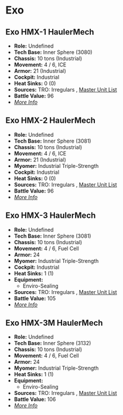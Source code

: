 # Exo 

## Exo HMX-1 HaulerMech 

- **Role:** Undefined 
- **Tech Base:** Inner Sphere (3080) 
- **Chassis:** 10 tons (Industrial) 
- **Movement:** 4 / 6, ICE 
- **Armor:** 21 (Industrial) 
- **Cockpit:** Industrial 
- **Heat Sinks:** 0 (0) 
- **Sources:** TRO: Irregulars , [Master Unit List](http://masterunitlist.info/Unit/Details/7840) 
- **Battle Value:** 96 
- [*More Info*](exo/exo_hmx-1_haulermech.md) 

## Exo HMX-2 HaulerMech 

- **Role:** Undefined 
- **Tech Base:** Inner Sphere (3081) 
- **Chassis:** 10 tons (Industrial) 
- **Movement:** 4 / 6, ICE 
- **Armor:** 21 (Industrial) 
- **Myomer:** Industrial Triple-Strength 
- **Cockpit:** Industrial 
- **Heat Sinks:** 0 (0) 
- **Sources:** TRO: Irregulars , [Master Unit List](http://masterunitlist.info/Unit/Details/7841) 
- **Battle Value:** 96 
- [*More Info*](exo/exo_hmx-2_haulermech.md) 

## Exo HMX-3 HaulerMech 

- **Role:** Undefined 
- **Tech Base:** Inner Sphere (3081) 
- **Chassis:** 10 tons (Industrial) 
- **Movement:** 4 / 6, Fuel Cell 
- **Armor:** 24 
- **Myomer:** Industrial Triple-Strength 
- **Cockpit:** Industrial 
- **Heat Sinks:** 1 (1) 
- **Equipment:** 
  - Enviro-Sealing 
- **Sources:** TRO: Irregulars , [Master Unit List](http://masterunitlist.info/Unit/Details/7842) 
- **Battle Value:** 105 
- [*More Info*](exo/exo_hmx-3_haulermech.md) 

## Exo HMX-3M HaulerMech 

- **Role:** Undefined 
- **Tech Base:** Inner Sphere (3132) 
- **Chassis:** 10 tons (Industrial) 
- **Movement:** 4 / 6, Fuel Cell 
- **Armor:** 24 
- **Myomer:** Industrial Triple-Strength 
- **Heat Sinks:** 1 (1) 
- **Equipment:** 
  - Enviro-Sealing 
- **Sources:** TRO: Irregulars , [Master Unit List](http://masterunitlist.info/Unit/Details/7843) 
- **Battle Value:** 106 
- [*More Info*](exo/exo_hmx-3m_haulermech.md) 

